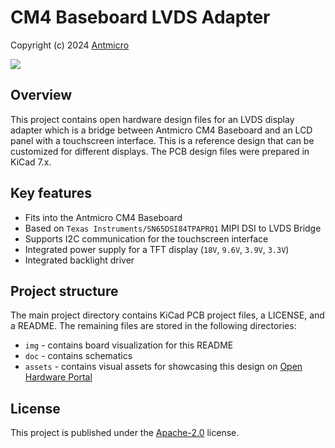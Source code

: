 # CM4 Baseboard LVDS Adapter

Copyright (c) 2024 [Antmicro](https://www.antmicro.com)

![](img/cm4-lvds-adapter-visualization.png)

## Overview

This project contains open hardware design files for an LVDS display adapter which is a bridge between Antmicro CM4 Baseboard and an LCD panel with a touchscreen interface.
This is a reference design that can be customized for different displays.
The PCB design files were prepared in KiCad 7.x.

## Key features

* Fits into the Antmicro CM4 Baseboard  
* Based on `Texas Instruments/SN65DSI84TPAPRQ1` MIPI DSI to LVDS Bridge
* Supports I2C communication for the touchscreen interface
* Integrated power supply for a TFT display (`18V`, `9.6V`, `3.9V`, `3.3V`)
* Integrated backlight driver

## Project structure

The main project directory contains KiCad PCB project files, a LICENSE, and a README.
The remaining files are stored in the following directories:

* `img` - contains board visualization for this README
* `doc` - contains schematics
* `assets` - contains visual assets for showcasing this design on [Open Hardware Portal](https://openhardware.antmicro.com)

## License

This project is published under the [Apache-2.0](LICENSE) license.
